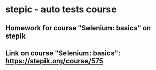 # stepic - auto tests course
## Homework for course "Selenium: basics" on stepik
## Link on course "Selenium: basics": https://stepik.org/course/575